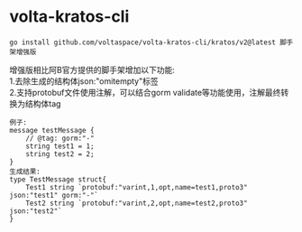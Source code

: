 # volta-kratos-cli
~~~~
go install github.com/voltaspace/volta-kratos-cli/kratos/v2@latest 脚手架增强版
~~~~
增强版相比阿B官方提供的脚手架增加以下功能:   
1.去除生成的结构体json:"omitempty"标签  
2.支持protobuf文件使用注解，可以结合gorm validate等功能使用，注解最终转换为结构体tag  
~~~~
例子:
message testMessage {  
    // @tag: gorm:"-"  
    string test1 = 1;  
    string test2 = 2;  
}
生成结果:  
type TestMessage struct{    
    Test1 string `protobuf:"varint,1,opt,name=test1,proto3" json:"test1" gorm:"-"`   
    Test2 string `protobuf:"varint,2,opt,name=test2,proto3" json:"test2"`  
}  
~~~~
